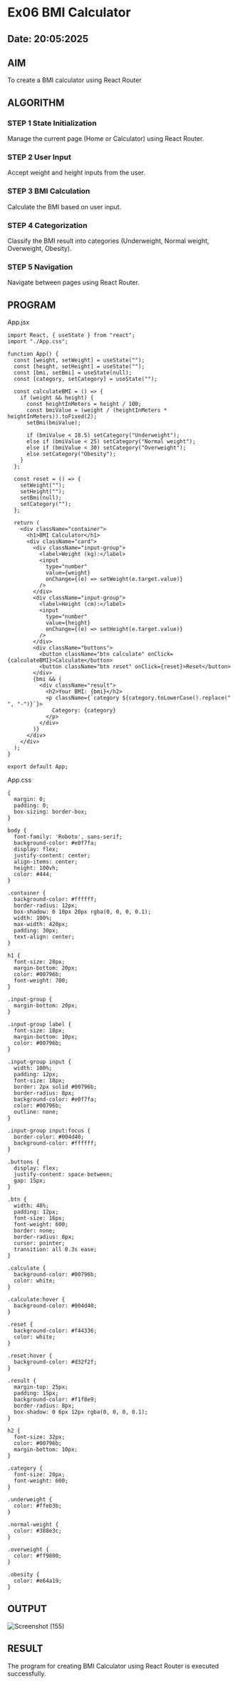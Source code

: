 # Ex06 BMI Calculator
## Date: 20:05:2025

## AIM
To create a BMI calculator using React Router 

## ALGORITHM
### STEP 1 State Initialization
Manage the current page (Home or Calculator) using React Router.

### STEP 2 User Input
Accept weight and height inputs from the user.

### STEP 3 BMI Calculation
Calculate the BMI based on user input.

### STEP 4 Categorization
Classify the BMI result into categories (Underweight, Normal weight, Overweight, Obesity).

### STEP 5 Navigation
Navigate between pages using React Router.

## PROGRAM
App.jsx
```
import React, { useState } from "react";
import "./App.css";

function App() {
  const [weight, setWeight] = useState("");
  const [height, setHeight] = useState("");
  const [bmi, setBmi] = useState(null);
  const [category, setCategory] = useState("");

  const calculateBMI = () => {
    if (weight && height) {
      const heightInMeters = height / 100;
      const bmiValue = (weight / (heightInMeters * heightInMeters)).toFixed(2);
      setBmi(bmiValue);

      if (bmiValue < 18.5) setCategory("Underweight");
      else if (bmiValue < 25) setCategory("Normal weight");
      else if (bmiValue < 30) setCategory("Overweight");
      else setCategory("Obesity");
    }
  };

  const reset = () => {
    setWeight("");
    setHeight("");
    setBmi(null);
    setCategory("");
  };

  return (
    <div className="container">
      <h1>BMI Calculator</h1>
      <div className="card">
        <div className="input-group">
          <label>Weight (kg):</label>
          <input
            type="number"
            value={weight}
            onChange={(e) => setWeight(e.target.value)}
          />
        </div>
        <div className="input-group">
          <label>Height (cm):</label>
          <input
            type="number"
            value={height}
            onChange={(e) => setHeight(e.target.value)}
          />
        </div>
        <div className="buttons">
          <button className="btn calculate" onClick={calculateBMI}>Calculate</button>
          <button className="btn reset" onClick={reset}>Reset</button>
        </div>
        {bmi && (
          <div className="result">
            <h2>Your BMI: {bmi}</h2>
            <p className={`category ${category.toLowerCase().replace(" ", "-")}`}>
              Category: {category}
            </p>
          </div>
        )}
      </div>
    </div>
  );
}

export default App;
```
App.css
```
{
  margin: 0;
  padding: 0;
  box-sizing: border-box;
}

body {
  font-family: 'Roboto', sans-serif;
  background-color: #e0f7fa;
  display: flex;
  justify-content: center;
  align-items: center;
  height: 100vh;
  color: #444;
}

.container {
  background-color: #ffffff;
  border-radius: 12px;
  box-shadow: 0 10px 20px rgba(0, 0, 0, 0.1);
  width: 100%;
  max-width: 420px;
  padding: 30px;
  text-align: center;
}

h1 {
  font-size: 28px;
  margin-bottom: 20px;
  color: #00796b;
  font-weight: 700;
}

.input-group {
  margin-bottom: 20px;
}

.input-group label {
  font-size: 18px;
  margin-bottom: 10px;
  color: #00796b;
}

.input-group input {
  width: 100%;
  padding: 12px;
  font-size: 18px;
  border: 2px solid #00796b;
  border-radius: 8px;
  background-color: #e0f7fa;
  color: #00796b;
  outline: none;
}

.input-group input:focus {
  border-color: #004d40;
  background-color: #ffffff;
}

.buttons {
  display: flex;
  justify-content: space-between;
  gap: 15px;
}

.btn {
  width: 48%;
  padding: 12px;
  font-size: 16px;
  font-weight: 600;
  border: none;
  border-radius: 8px;
  cursor: pointer;
  transition: all 0.3s ease;
}

.calculate {
  background-color: #00796b;
  color: white;
}

.calculate:hover {
  background-color: #004d40;
}

.reset {
  background-color: #f44336;
  color: white;
}

.reset:hover {
  background-color: #d32f2f;
}

.result {
  margin-top: 25px;
  padding: 15px;
  background-color: #f1f8e9;
  border-radius: 8px;
  box-shadow: 0 6px 12px rgba(0, 0, 0, 0.1);
}

h2 {
  font-size: 32px;
  color: #00796b;
  margin-bottom: 10px;
}

.category {
  font-size: 20px;
  font-weight: 600;
}

.underweight {
  color: #ffeb3b;
}

.normal-weight {
  color: #388e3c;
}

.overweight {
  color: #ff9800;
}

.obesity {
  color: #e64a19;
}

```

## OUTPUT
![Screenshot (155)](https://github.com/user-attachments/assets/923dd35e-9786-45f0-8309-3552291be674)


## RESULT
The program for creating BMI Calculator using React Router is executed successfully.
